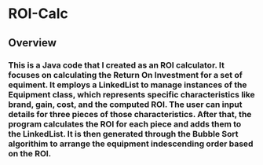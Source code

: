 # ROI-Calc

## Overview 

### This is a Java code that I created as an ROI calculator. It focuses on calculating the Return On Investment for a set of equiment. It employs a LinkedList to manage instances of the Equipment class, which represents specific characteristics like brand, gain, cost, and the computed ROI. The user can input details for three pieces of those characteristics. After that, the program calculates the ROI for each piece and adds them to the LinkedList. It is then generated through the Bubble Sort algorithim to arrange the equipment indescending order based on the ROI.






